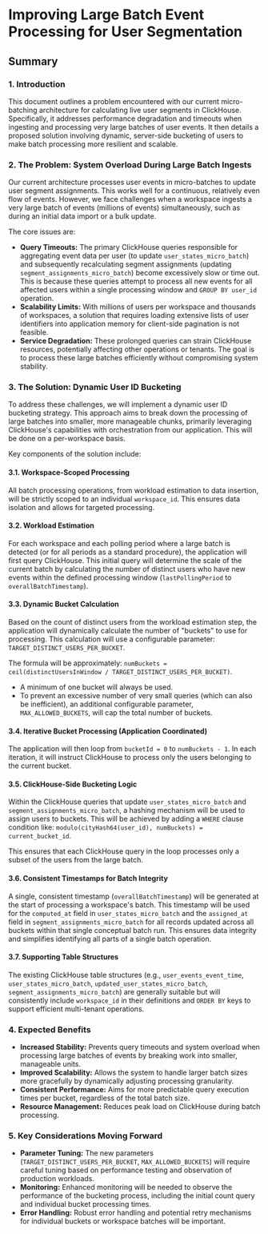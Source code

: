 # Improving Large Batch Event Processing for User Segmentation

## Summary

### 1. Introduction

This document outlines a problem encountered with our current micro-batching architecture for calculating live user segments in ClickHouse. Specifically, it addresses performance degradation and timeouts when ingesting and processing very large batches of user events. It then details a proposed solution involving dynamic, server-side bucketing of users to make batch processing more resilient and scalable.

### 2. The Problem: System Overload During Large Batch Ingests

Our current architecture processes user events in micro-batches to update user segment assignments. This works well for a continuous, relatively even flow of events. However, we face challenges when a workspace ingests a very large batch of events (millions of events) simultaneously, such as during an initial data import or a bulk update.

The core issues are:

* **Query Timeouts:** The primary ClickHouse queries responsible for aggregating event data per user (to update `user_states_micro_batch`) and subsequently recalculating segment assignments (updating `segment_assignments_micro_batch`) become excessively slow or time out. This is because these queries attempt to process all new events for all affected users within a single processing window and `GROUP BY user_id` operation.
* **Scalability Limits:** With millions of users per workspace and thousands of workspaces, a solution that requires loading extensive lists of user identifiers into application memory for client-side pagination is not feasible.
* **Service Degradation:** These prolonged queries can strain ClickHouse resources, potentially affecting other operations or tenants. The goal is to process these large batches efficiently without compromising system stability.

### 3. The Solution: Dynamic User ID Bucketing

To address these challenges, we will implement a dynamic user ID bucketing strategy. This approach aims to break down the processing of large batches into smaller, more manageable chunks, primarily leveraging ClickHouse's capabilities with orchestration from our application. This will be done on a per-workspace basis.

Key components of the solution include:

#### 3.1. Workspace-Scoped Processing

All batch processing operations, from workload estimation to data insertion, will be strictly scoped to an individual `workspace_id`. This ensures data isolation and allows for targeted processing.

#### 3.2. Workload Estimation

For each workspace and each polling period where a large batch is detected (or for all periods as a standard procedure), the application will first query ClickHouse. This initial query will determine the scale of the current batch by calculating the number of distinct users who have new events within the defined processing window (`lastPollingPeriod` to `overallBatchTimestamp`).

#### 3.3. Dynamic Bucket Calculation

Based on the count of distinct users from the workload estimation step, the application will dynamically calculate the number of "buckets" to use for processing. This calculation will use a configurable parameter: `TARGET_DISTINCT_USERS_PER_BUCKET`.

The formula will be approximately: `numBuckets = ceil(distinctUsersInWindow / TARGET_DISTINCT_USERS_PER_BUCKET)`.

* A minimum of one bucket will always be used.
* To prevent an excessive number of very small queries (which can also be inefficient), an additional configurable parameter, `MAX_ALLOWED_BUCKETS`, will cap the total number of buckets.

#### 3.4. Iterative Bucket Processing (Application Coordinated)

The application will then loop from `bucketId = 0` to `numBuckets - 1`. In each iteration, it will instruct ClickHouse to process only the users belonging to the current bucket.

#### 3.5. ClickHouse-Side Bucketing Logic

Within the ClickHouse queries that update `user_states_micro_batch` and `segment_assignments_micro_batch`, a hashing mechanism will be used to assign users to buckets. This will be achieved by adding a `WHERE` clause condition like:
`modulo(cityHash64(user_id), numBuckets) = current_bucket_id`.

This ensures that each ClickHouse query in the loop processes only a subset of the users from the large batch.

#### 3.6. Consistent Timestamps for Batch Integrity

A single, consistent timestamp (`overallBatchTimestamp`) will be generated at the start of processing a workspace's batch. This timestamp will be used for the `computed_at` field in `user_states_micro_batch` and the `assigned_at` field in `segment_assignments_micro_batch` for all records updated across all buckets within that single conceptual batch run. This ensures data integrity and simplifies identifying all parts of a single batch operation.

#### 3.7. Supporting Table Structures

The existing ClickHouse table structures (e.g., `user_events_event_time`, `user_states_micro_batch`, `updated_user_states_micro_batch`, `segment_assignments_micro_batch`) are generally suitable but will consistently include `workspace_id` in their definitions and `ORDER BY` keys to support efficient multi-tenant operations.

### 4. Expected Benefits

* **Increased Stability:** Prevents query timeouts and system overload when processing large batches of events by breaking work into smaller, manageable units.
* **Improved Scalability:** Allows the system to handle larger batch sizes more gracefully by dynamically adjusting processing granularity.
* **Consistent Performance:** Aims for more predictable query execution times per bucket, regardless of the total batch size.
* **Resource Management:** Reduces peak load on ClickHouse during batch processing.

### 5. Key Considerations Moving Forward

* **Parameter Tuning:** The new parameters (`TARGET_DISTINCT_USERS_PER_BUCKET`, `MAX_ALLOWED_BUCKETS`) will require careful tuning based on performance testing and observation of production workloads.
* **Monitoring:** Enhanced monitoring will be needed to observe the performance of the bucketing process, including the initial count query and individual bucket processing times.
* **Error Handling:** Robust error handling and potential retry mechanisms for individual buckets or workspace batches will be important.